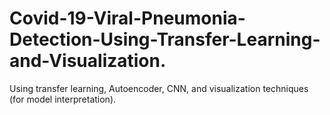 # Covid-19-Viral-Pneumonia-Detection-Using-Transfer-Learning-and-Visualization.
Using transfer learning, Autoencoder, CNN, and visualization techniques (for model interpretation).
